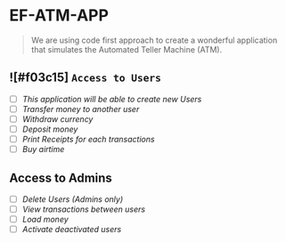 # EF-ATM-APP
> We are using code first approach to create a wonderful application that simulates the Automated Teller Machine (ATM).
## ![#f03c15] `Access to Users`
- [ ] _This application will be able to create new Users_
- [ ] _Transfer money to another user_
- [ ] _Withdraw currency_
- [ ] _Deposit money_
- [ ] _Print Receipts for each transactions_
- [ ] _Buy airtime_
## Access to Admins
- [ ] _Delete Users (Admins only)_
- [ ] _View transactions between users_
- [ ] _Load money_
- [ ] _Activate deactivated users_
